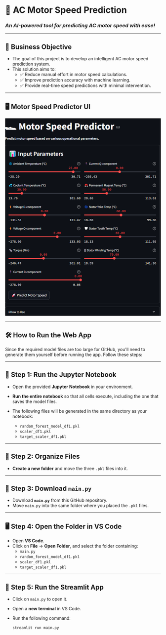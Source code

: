 # 🚀 AC Motor Speed Prediction  

### *An AI-powered tool for predicting AC motor speed with ease!*  

---

## **📌 Business Objective**  
* The goal of this project is to develop an intelligent AC motor speed prediction system.  
* This solution aims to:  
  * ✅ Reduce manual effort in motor speed calculations.  
  * ✅ Improve prediction accuracy with machine learning.  
  * ✅ Provide real-time speed predictions with minimal intervention.  

---

## **🖥️ Motor Speed Predictor UI**  
![Motor Speed Predictor](https://github.com/tanmayjanrao/AC-Motor-Speed-Prediction/blob/main/image.png)

---

## **🛠️ How to Run the Web App**  

Since the required model files are too large for GitHub, you'll need to generate them yourself before running the app. Follow these steps:  

---

## 🔹 **Step 1: Run the Jupyter Notebook**  
* Open the provided **Jupyter Notebook** in your environment.  
* **Run the entire notebook** so that all cells execute, including the one that saves the model files.  
* The following files will be generated in the same directory as your notebook:  

  * `random_forest_model_df1.pkl`  
  * `scaler_df1.pkl`  
  * `target_scaler_df1.pkl`  

---

## 📂 **Step 2: Organize Files**  
* **Create a new folder** and move the three `.pkl` files into it.  

---

## 🔽 **Step 3: Download `main.py`**  
* Download **`main.py`** from this GitHub repository.  
* Move `main.py` into the same folder where you placed the `.pkl` files.  

---

## 🖥️ **Step 4: Open the Folder in VS Code**  
* Open **VS Code**.  
* Click on **File** → **Open Folder**, and select the folder containing:  
  * `main.py`  
  * `random_forest_model_df1.pkl`  
  * `scaler_df1.pkl`  
  * `target_scaler_df1.pkl`  

---

## 🚦 **Step 5: Run the Streamlit App**  
* Click on `main.py` to open it.  
* Open a **new terminal** in VS Code.  
* Run the following command:  

  ```sh
  streamlit run main.py
